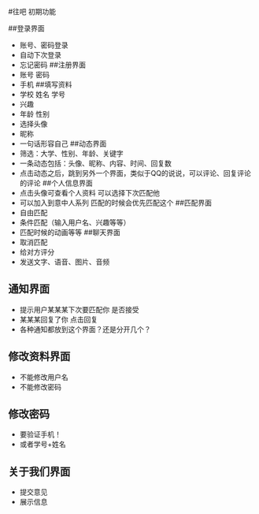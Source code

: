 #往吧 初期功能

##登录界面
- 账号、密码登录
- 自动下次登录
- 忘记密码
##注册界面
- 账号 密码
- 手机
##填写资料
- 学校 姓名 学号
- 兴趣
- 年龄 性别
- 选择头像
- 昵称
- 一句话形容自己
##动态界面
- 筛选：大学、性别、年龄、关键字
- 一条动态包括：头像、昵称、内容、时间、回复数
- 点击动态之后，跳到另外一个界面，类似于QQ的说说，可以评论、回复评论的评论
##个人信息界面
- 点击头像可查看个人资料  可以选择下次匹配他
- 可以加入到意中人系列  匹配的时候会优先匹配这个
##匹配界面
- 自由匹配
- 条件匹配（输入用户名、兴趣等等）
- 匹配时候的动画等等
##聊天界面
- 取消匹配
- 给对方评分
- 发送文字、语音、图片、音频
## 通知界面
- 提示用户某某某下次要匹配你 是否接受
- 某某某回复了你  点击回复
- 各种通知都放到这个界面？还是分开几个？
## 修改资料界面
- 不能修改用户名
- 不能修改密码
## 修改密码
- 要验证手机！
- 或者学号+姓名
## 关于我们界面
- 提交意见
- 展示信息
